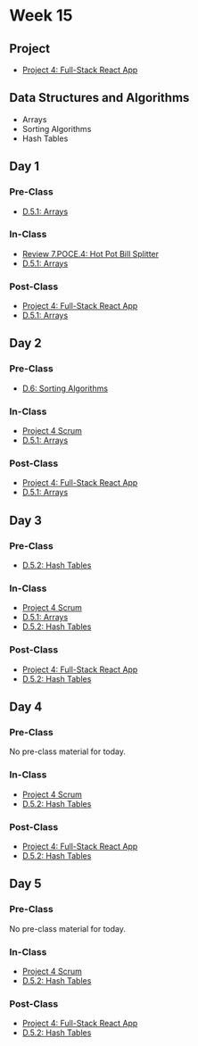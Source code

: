 # Week 15

## Project

* [Project 4: Full-Stack React App](../../projects/project-4-full-stack-react-app.md)

## Data Structures and Algorithms

* Arrays
* Sorting Algorithms
* Hash Tables

## Day 1

### Pre-Class

* [D.5.1: Arrays](../../data-structures-and-algorithms/d.6-data-structures/d.5.1-arrays.md)

### In-Class

* [Review 7.POCE.4: Hot Pot Bill Splitter](../../course-logistics/course-methodology.md#peer-code-review)
* [D.5.1: Arrays](../../data-structures-and-algorithms/d.6-data-structures/d.5.1-arrays.md)

### Post-Class

* [Project 4: Full-Stack React App](../../projects/project-4-full-stack-react-app.md)
* [D.5.1: Arrays](../../data-structures-and-algorithms/d.6-data-structures/d.5.1-arrays.md)

## Day 2

### Pre-Class

* [D.6: Sorting Algorithms](../../data-structures-and-algorithms/d.7-sorting-algorithms.md)

### In-Class

* [Project 4 Scrum](../../course-logistics/course-methodology.md#project-scrums)
* [D.5.1: Arrays](../../data-structures-and-algorithms/d.6-data-structures/d.5.1-arrays.md)

### Post-Class

* [Project 4: Full-Stack React App](../../projects/project-4-full-stack-react-app.md)
* [D.5.1: Arrays](../../data-structures-and-algorithms/d.6-data-structures/d.5.1-arrays.md)

## Day 3

### Pre-Class

* [D.5.2: Hash Tables](../../data-structures-and-algorithms/d.6-data-structures/d.5.2-hash-tables.md)

### In-Class

* [Project 4 Scrum](../../course-logistics/course-methodology.md#project-scrums)
* [D.5.1: Arrays](../../data-structures-and-algorithms/d.6-data-structures/d.5.1-arrays.md)
* [D.5.2: Hash Tables](../../data-structures-and-algorithms/d.6-data-structures/d.5.2-hash-tables.md)

### Post-Class

* [Project 4: Full-Stack React App](../../projects/project-4-full-stack-react-app.md)
* [D.5.2: Hash Tables](../../data-structures-and-algorithms/d.6-data-structures/d.5.2-hash-tables.md)

## Day 4

### Pre-Class

No pre-class material for today.

### In-Class

* [Project 4 Scrum](../../course-logistics/course-methodology.md#project-scrums)
* [D.5.2: Hash Tables](../../data-structures-and-algorithms/d.6-data-structures/d.5.2-hash-tables.md)

### Post-Class

* [Project 4: Full-Stack React App](../../projects/project-4-full-stack-react-app.md)
* [D.5.2: Hash Tables](../../data-structures-and-algorithms/d.6-data-structures/d.5.2-hash-tables.md)

## Day 5

### Pre-Class

No pre-class material for today.

### In-Class

* [Project 4 Scrum](../../course-logistics/course-methodology.md#project-scrums)
* [D.5.2: Hash Tables](../../data-structures-and-algorithms/d.6-data-structures/d.5.2-hash-tables.md)

### Post-Class

* [Project 4: Full-Stack React App](../../projects/project-4-full-stack-react-app.md)
* [D.5.2: Hash Tables](../../data-structures-and-algorithms/d.6-data-structures/d.5.2-hash-tables.md)

